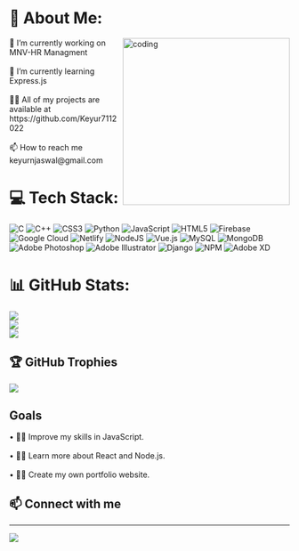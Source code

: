 
# 💫 About Me:
<img align="right" alt="coding" width="300" src="https://media4.giphy.com/media/qgQUggAC3Pfv687qPC/giphy.gif">
🔭 I’m currently working on MNV-HR Managment<br><br>🌱 I’m currently learning Express.js<br><br>👨‍💻 All of my projects are available at https://github.com/Keyur7112022<br><br>📫 How to reach me keyurnjaswal@gmail.com



# 💻 Tech Stack:
![C](https://img.shields.io/badge/c-%2300599C.svg?style=for-the-badge&logo=c&logoColor=white) ![C++](https://img.shields.io/badge/c++-%2300599C.svg?style=for-the-badge&logo=c%2B%2B&logoColor=white) ![CSS3](https://img.shields.io/badge/css3-%231572B6.svg?style=for-the-badge&logo=css3&logoColor=white) ![Python](https://img.shields.io/badge/python-3670A0?style=for-the-badge&logo=python&logoColor=ffdd54) ![JavaScript](https://img.shields.io/badge/javascript-%23323330.svg?style=for-the-badge&logo=javascript&logoColor=%23F7DF1E) ![HTML5](https://img.shields.io/badge/html5-%23E34F26.svg?style=for-the-badge&logo=html5&logoColor=white) ![Firebase](https://img.shields.io/badge/firebase-%23039BE5.svg?style=for-the-badge&logo=firebase) ![Google Cloud](https://img.shields.io/badge/Google%20Cloud-%234285F4.svg?style=for-the-badge&logo=google-cloud&logoColor=white) ![Netlify](https://img.shields.io/badge/netlify-%23000000.svg?style=for-the-badge&logo=netlify&logoColor=#00C7B7) ![NodeJS](https://img.shields.io/badge/node.js-6DA55F?style=for-the-badge&logo=node.js&logoColor=white) ![Vue.js](https://img.shields.io/badge/vuejs-%2335495e.svg?style=for-the-badge&logo=vuedotjs&logoColor=%234FC08D) ![MySQL](https://img.shields.io/badge/mysql-%2300f.svg?style=for-the-badge&logo=mysql&logoColor=white) ![MongoDB](https://img.shields.io/badge/MongoDB-%234ea94b.svg?style=for-the-badge&logo=mongodb&logoColor=white) ![Adobe Photoshop](https://img.shields.io/badge/adobephotoshop-%2331A8FF.svg?style=for-the-badge&logo=adobephotoshop&logoColor=white) ![Adobe Illustrator](https://img.shields.io/badge/adobeillustrator-%23FF9A00.svg?style=for-the-badge&logo=adobeillustrator&logoColor=white) ![Django](https://img.shields.io/badge/django-%23092E20.svg?style=for-the-badge&logo=django&logoColor=white) ![NPM](https://img.shields.io/badge/NPM-%23000000.svg?style=for-the-badge&logo=npm&logoColor=white) ![Adobe XD](https://img.shields.io/badge/Adobe%20XD-470137?style=for-the-badge&logo=Adobe%20XD&logoColor=#FF61F6)
# 📊 GitHub Stats:
![](https://github-readme-stats.vercel.app/api?username=keyur7112022&theme=tokyonight&hide_border=false&include_all_commits=false&count_private=false)<br/>
![](https://github-readme-streak-stats.herokuapp.com/?user=keyur7112022&theme=tokyonight&hide_border=false)<br/>
![](https://github-readme-stats.vercel.app/api/top-langs/?username=keyur7112022&theme=tokyonight&hide_border=false&include_all_commits=false&count_private=false&layout=compact)

## 🏆 GitHub Trophies
![](https://github-profile-trophy.vercel.app/?username=keyur7112022&theme=radical&no-frame=false&no-bg=true&margin-w=4)

## Goals
• 👨‍💻 Improve my skills in JavaScript.<br><br> • 👨‍💻 Learn more about React and Node.js.<br><br>• 👨‍💻 Create my own portfolio website.<br>

## 📫 Connect with me
---
[![](https://visitcount.itsvg.in/api?id=keyur7112022&icon=0&color=0)](https://visitcount.itsvg.in)

<!-- Proudly created with GPRM ( https://gprm.itsvg.in ) -->
